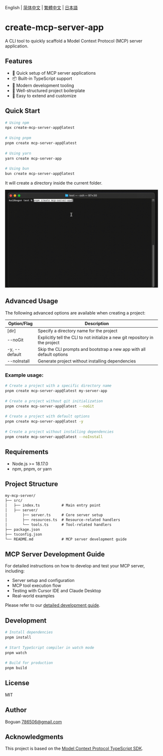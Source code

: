 English | [简体中文](https://github.com/boguan/create-mcp-app/blob/main/apps/create-mcp-server-app/docs/README_zh-CN.md) | [繁體中文](https://github.com/boguan/create-mcp-app/blob/main/apps/create-mcp-server-app/docs/README_zh-TW.md) | [日本語](https://github.com/boguan/create-mcp-app/blob/main/apps/create-mcp-server-app/docs/README_ja-JP.md)

# create-mcp-server-app

A CLI tool to quickly scaffold a Model Context Protocol (MCP) server application.

## Features

- 🚀 Quick setup of MCP server applications
- 📦 Built-in TypeScript support
- 🔧 Modern development tooling
- 📝 Well-structured project boilerplate
- 🎯 Easy to extend and customize

## Quick Start

```bash
# Using npm
npx create-mcp-server-app@latest

# Using pnpm
pnpm create mcp-server-app@latest

# Using yarn
yarn create mcp-server-app

# Using bun
bun create mcp-server-app@latest
```

It will create a directory inside the current folder.

![Server Demo](https://raw.githubusercontent.com/boguan/create-mcp-app/main/packages/docs/server.gif)

## Advanced Usage

The following advanced options are available when creating a project:

| Option/Flag | Description |
|------------|-------------|
| [dir] | Specify a directory name for the project |
| --noGit | Explicitly tell the CLI to not initialize a new git repository in the project |
| -y, --default | Skip the CLI prompts and bootstrap a new app with all default options |
| --noInstall | Generate project without installing dependencies |

### Example usage:

```bash
# Create a project with a specific directory name
pnpm create mcp-server-app@latest my-server-app

# Create a project without git initialization
pnpm create mcp-server-app@latest --noGit

# Create a project with default options
pnpm create mcp-server-app@latest -y

# Create a project without installing dependencies
pnpm create mcp-server-app@latest --noInstall
```

## Requirements

- Node.js >= 18.17.0
- npm, pnpm, or yarn

## Project Structure

```
my-mcp-server/
├── src/
│   ├── index.ts          # Main entry point
│   ├── server/
│       ├── server.ts     # Core server setup
│       ├── resources.ts  # Resource-related handlers
│       └── tools.ts      # Tool-related handlers
├── package.json
├── tsconfig.json
└── README.md             # MCP server development guide
```

## MCP Server Development Guide

For detailed instructions on how to develop and test your MCP server, including:
- Server setup and configuration
- MCP tool execution flow
- Testing with Cursor IDE and Claude Desktop
- Real-world examples

Please refer to our [detailed development guide](https://github.com/boguan/create-mcp-app/blob/main/apps/create-mcp-server-app/boilerplate/base/README.md).

## Development

```bash
# Install dependencies
pnpm install

# Start TypeScript compiler in watch mode
pnpm watch

# Build for production
pnpm build
```

## License

MIT

## Author

Boguan <786506@gmail.com>

## Acknowledgments

This project is based on the [Model Context Protocol TypeScript SDK](https://github.com/modelcontextprotocol/typescript-sdk).